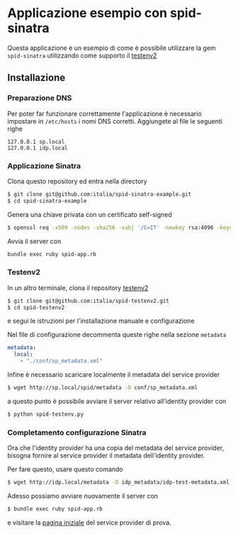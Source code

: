 # Applicazione esempio con spid-sinatra

Questa applicazione è un esempio di come è possibile utilizzare la gem `spid-sinatra` utilizzando come supporto il [testenv2](https://github.com/italia/spid-testenv2)

## Installazione

### Preparazione DNS
Per poter far funzionare correttamente l'applicazione è necessario impostare in `/etc/hosts` i nomi DNS corretti. Aggiungete al file le seguenti righe
```
127.0.0.1 sp.local
127.0.0.1 idp.local
```

### Applicazione Sinatra

Clona questo repository ed entra nella directory
```bash
$ git clone git@github.com:italia/spid-sinatra-example.git
$ cd spid-sinatra-example
```

Genera una chiave privata con un certificato self-signed
```bash
$ openssl req -x509 -nodes -sha256 -subj '/C=IT' -newkey rsa:4096 -keyout spid-private-key.pem -out spid-certificate.pem
```

Avvia il server con

```bash
bundle exec ruby spid-app.rb
```

### Testenv2
In un altro terminale, clona il repository [testenv2](https://github.com/italia/spid-testenv2)
```bash
$ git clone git@github.com:italia/spid-testenv2.git
$ cd spid-testenv2
```

e segui le istruzioni per l'installazione manuale e configurazione

Nel file di configurazione decommenta queste righe nella sezione  `metadata`
```yaml
metadata:
  local:
    - "./conf/sp_metadata.xml"
```

Infine è necessario scaricare localmente il metadata del service provider
```bash
$ wget http://sp.local/spid/metadata -O conf/sp_metadata.xml
```

a questo punto è possibile avviare il server relativo all'identity provider con
```bash
$ python spid-testenv.py
```

### Completamento configurazione Sinatra
Ora che l'identity provider ha una copia del metadata del service provider, bisogna fornire al service provider il metadata dell'identity provider.

Per fare questo, usare questo comando
```bash
$ wget http://idp.local/metadata -O idp_metadata/idp-test-metadata.xml
```

Adesso possiamo avviare nuovamente il server con
```bash
$ bundle exec ruby spid-app.rb
```

e visitare la [pagina iniziale](http://sp.local) del service provider di prova.

